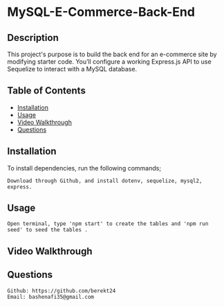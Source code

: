 # MySQL-E-Commerce-Back-End

## Description
This project's purpose is to build the back end for an e-commerce site by modifying starter code. You’ll configure a working Express.js API to use Sequelize to interact with a MySQL database.

  ## Table of Contents
  * [Installation](#Installation)
  * [Usage](#Usage)
  * [Video Walkthrough](#video-walkthrough)
  * [Questions](#questions)
  
  ## Installation
  To install dependencies, run the following commands;

    Download through Github, and install dotenv, sequelize, mysql2, express.

  ## Usage
    Open terminal, type 'npm start' to create the tables and 'npm run seed' to seed the tables .

  ## Video Walkthrough 


  ## Questions
  
    Github: https://github.com/berekt24
    Email: bashenafi35@gmail.com